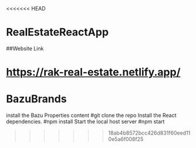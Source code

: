 <<<<<<< HEAD
# RealEstateReactApp

##Website Link

https://rak-real-estate.netlify.app/
=======
# BazuBrands
install the Bazu Properties content
#git clone the repo
Install the React dependencies.
#npm install
Start the local host server
#npm start
>>>>>>> 18ab4b8572bcc426d831f60eed110e5a6f008f25

